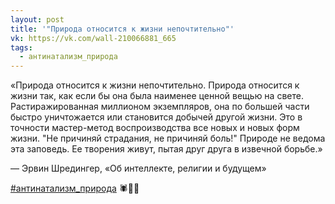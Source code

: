 ```yaml
---
layout: post
title: '"Природа относится к жизни непочтительно"'
vk: https://vk.com/wall-210066881_665
tags:
  - антинатализм_природа
---
```

«Природа относится к жизни непочтительно. Природа относится к жизни так, как если бы она была наименее ценной вещью на свете. Растиражированная миллионом экземпляров, она по большей части быстро уничтожается или становится добычей другой жизни. Это в точности мастер-метод воспроизводства все новых и новых форм жизни. "Не причиняй страдания, не причиняй боль!" Природе не ведома эта заповедь. Ее творения живут, пытая друг друга в извечной борьбе.»

— Эрвин Шредингер, «Об интеллекте, религии и будущем»

[#антинатализм_природа](tags.html#антинатализм_природа) 🕷🐍🐊